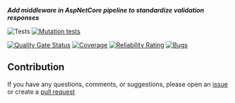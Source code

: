 ***Add middleware in AspNetCore pipeline to standardize validation responses***

![Tests](https://github.com/TechNobre/PowerUtils.AspNetCore.ErrorHandler.Validations/actions/workflows/tests.yml/badge.svg)
[![Mutation tests](https://img.shields.io/endpoint?style=flat&url=https%3A%2F%2Fbadge-api.stryker-mutator.io%2Fgithub.com%2FTechNobre%2FPowerUtils.AspNetCore.ErrorHandler.Validations%2Fmain)](https://dashboard.stryker-mutator.io/reports/github.com/TechNobrePowerUtils.AspNetCore.ErrorHandler.Validations/main)

[![Quality Gate Status](https://sonarcloud.io/api/project_badges/measure?project=TechNobre_PowerUtils.AspNetCore.ErrorHandler.Validations&metric=alert_status)](https://sonarcloud.io/summary/new_code?id=TechNobre_PowerUtils.AspNetCore.ErrorHandler.Validations)
[![Coverage](https://sonarcloud.io/api/project_badges/measure?project=TechNobre_PowerUtils.AspNetCore.ErrorHandler.Validations&metric=coverage)](https://sonarcloud.io/summary/new_code?id=TechNobre_PowerUtils.AspNetCore.ErrorHandler.Validations)
[![Reliability Rating](https://sonarcloud.io/api/project_badges/measure?project=TechNobre_PowerUtils.AspNetCore.ErrorHandler.Validations&metric=reliability_rating)](https://sonarcloud.io/summary/new_code?id=TechNobre_PowerUtils.AspNetCore.ErrorHandler.Validations)
[![Bugs](https://sonarcloud.io/api/project_badges/measure?project=TechNobre_PowerUtils.AspNetCore.ErrorHandler.Validations&metric=bugs)](https://sonarcloud.io/summary/new_code?id=TechNobre_PowerUtils.AspNetCore.ErrorHandler.Validations)



## Contribution

If you have any questions, comments, or suggestions, please open an [issue](https://github.com/TechNobre/PowerUtils.AspNetCore.ErrorHandler.Validations/issues/new/choose) or create a [pull request](https://github.com/TechNobre/PowerUtils.AspNetCore.ErrorHandler.Validations/compare)